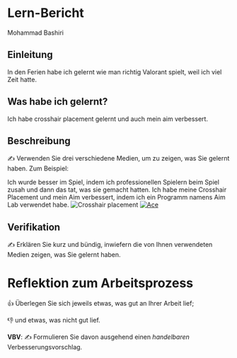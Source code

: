 # Lern-Bericht
Mohammad Bashiri

## Einleitung

In den Ferien habe ich gelernt wie man richtig Valorant spielt, weil ich viel Zeit hatte.

## Was habe ich gelernt?

Ich habe crosshair placement gelernt und auch mein aim verbessert.

## Beschreibung

✍️ Verwenden Sie drei verschiedene Medien, um zu zeigen, was Sie gelernt haben. Zum Beispiel:

 Ich wurde besser im Spiel, indem ich professionellen Spielern beim Spiel zusah und dann das tat, was sie gemacht hatten.
 Ich habe meine Crosshair Placement und mein Aim verbessert, indem ich ein Programm namens Aim Lab verwendet habe.
![Crosshair placement](https://cdn.sanity.io/images/ccckgjf9/production/fb6507c971a41ee9dd218dcd6d2f39ae4ac23cbc-1920x1080.jpg?max-h=1080&max-w=1920&fit=scale&auto=format)
[![Ace](https://img.youtube.com/vi/nXz_pllergg/maxresdefault.jpg)](https://youtu.be/nXz_pllergg)


## Verifikation

✍️ Erklären Sie kurz und bündig, inwiefern die von Ihnen verwendeten Medien zeigen, was Sie gelernt haben.

# Reflektion zum Arbeitsprozess

👍 Überlegen Sie sich jeweils etwas, was gut an Ihrer Arbeit lief; 

👎 und etwas, was nicht gut lief.

**VBV**: ✍️ Formulieren Sie davon ausgehend einen *handelbaren* Verbesserungsvorschlag.
